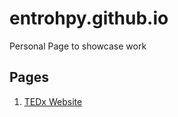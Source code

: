 # entrohpy.github.io
Personal Page to showcase work

## Pages
1. [TEDx Website](tedxtheheritageschool/)
